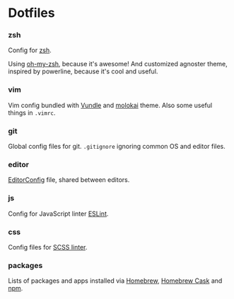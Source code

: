 # Dotfiles

### zsh

Config for [zsh][zsh].

Using [oh-my-zsh][oh-my-zsh], because it's awesome! And customized agnoster theme, inspired by powerline, because it's cool and useful.

### vim

Vim config bundled with [Vundle][vundle] and [molokai][molokai] theme. Also some useful things in `.vimrc`.

### git

Global config files for git. `.gitignore` ignoring common OS and editor files.

### editor

[EditorConfig][editorconfig] file, shared between editors.

### js

Config for JavaScript linter [ESLint][eslint].

### css

Config files for [SCSS linter][scss-lint].

### packages

Lists of packages and apps installed via [Homebrew][brew], [Homebrew Cask][cask] and [npm][npm].


  [zsh]: http://www.zsh.org/
  [oh-my-zsh]: https://github.com/robbyrussell/oh-my-zsh
  [vundle]: https://github.com/gmarik/Vundle.vim
  [molokai]: https://github.com/tomasr/molokai
  [editorconfig]: http://editorconfig.org/
  [eslint]: http://eslint.org/
  [scss-lint]: https://github.com/brigade/scss-lint
  [brew]: http://brew.sh/
  [cask]: https://caskroom.github.io/
  [npm]: https://www.npmjs.com/
